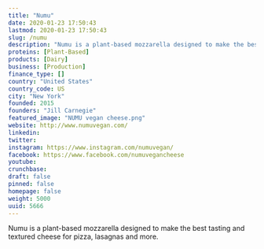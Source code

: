 ```yaml
---
title: "Numu"
date: 2020-01-23 17:50:43
lastmod: 2020-01-23 17:50:43
slug: /numu
description: "Numu is a plant-based mozzarella designed to make the best tasting and textured cheese for pizza, lasagnas and more."
proteins: [Plant-Based]
products: [Dairy]
business: [Production]
finance_type: []
country: "United States"
country_code: US
city: "New York"
founded: 2015
founders: "Jill Carnegie"
featured_image: "NUMU vegan cheese.png"
website: http://www.numuvegan.com/
linkedin: 
twitter: 
instagram: https://www.instagram.com/numuvegan/
facebook: https://www.facebook.com/numuvegancheese
youtube: 
crunchbase: 
draft: false
pinned: false
homepage: false
weight: 5000
uuid: 5666
---
```

Numu is a plant-based mozzarella designed to make the best tasting and textured cheese for pizza, lasagnas and more.
